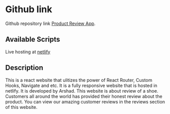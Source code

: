 # Github link

Github repository link [Product Review App](https://github.com/programming-hero-web-course-4/product-analysis-website-arshadsa).

## Available Scripts
Live hosting at [netlify](https://product-review-arshad.netlify.app/)

## Description
This is a react website that ulitizes the power of React Router, Custom Hooks, Navigate and etc. It is a fully responsive website that is hosted in netlify. It is developed by Arshad.
This website is about review of a shoe. Customers all around the world has provided their honest review about the product. You can view our amazing customer reviews in the reviews section of this website.